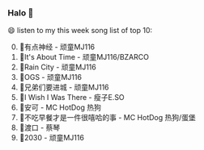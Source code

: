 

### Halo 👋

😄 listen to my this week song list of top 10:

0. 🌈有点神经 - 顽童MJ116
1. 🌈It's About Time - 顽童MJ116/BZARCO
2. 🌈Rain City - 顽童MJ116
3. 🌈OGS - 顽童MJ116
4. 🌈兄弟们要进城 - 顽童MJ116
5. 🌈I Wish I Was There - 瘦子E.SO
6. 🌈安可 - MC HotDog 热狗
7. 🌈不吃早餐才是一件很嘻哈的事 - MC HotDog 热狗/蛋堡
8. 🌈渡口 - 蔡琴
9. 🌈2030 - 顽童MJ116

